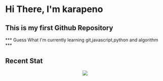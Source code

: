 # Hi There, I'm karapeno
## This is my first Github Repository
*** Guess What I'm currently learning git,javascript,python and algorithm ***
## Recent Stat ##
<p align="center">
	<img src="https://github-readme-stats.vercel.app/api?username=karapeno&theme=tokyonight&show_icons=true&hide_border=true&count_private=true"/>
